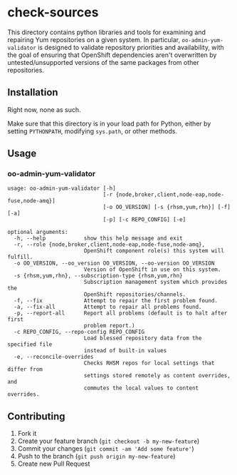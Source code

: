# check-sources

This directory contains python libraries and tools for examining and repairing Yum repositories on a given system. In particular, `oo-admin-yum-validator` is designed to validate repository priorities and availability, with the goal of ensuring that OpenShift dependencies aren't overwritten by untested/unsupported versions of the same packages from other repositories.

## Installation

Right now, none as such.

Make sure that this directory is in your load path for Python, either by setting `PYTHONPATH`, modifying `sys.path`, or other methods.

## Usage

### oo-admin-yum-validator

    usage: oo-admin-yum-validator [-h]
                                  [-r {node,broker,client,node-eap,node-fuse,node-amq}]
                                  [-o OO_VERSION] [-s {rhsm,yum,rhn}] [-f] [-a]
                                  [-p] [-c REPO_CONFIG] [-e]
    
    optional arguments:
      -h, --help            show this help message and exit
      -r, --role {node,broker,client,node-eap,node-fuse,node-amq},
                            OpenShift component role(s) this system will fulfill.
      -o OO_VERSION, --oo_version OO_VERSION, --oo-version OO_VERSION
                            Version of OpenShift in use on this system.
      -s {rhsm,yum,rhn}, --subscription-type {rhsm,yum,rhn}
                            Subscription management system which provides the
                            OpenShift repositories/channels.
      -f, --fix             Attempt to repair the first problem found.
      -a, --fix-all         Attempt to repair all problems found.
      -p, --report-all      Report all problems (default is to halt after first
                            problem report.)
      -c REPO_CONFIG, --repo-config REPO_CONFIG
                            Load blessed repository data from the specified file
                            instead of built-in values
      -e, --reconcile-overrides
                            Checks RHSM repos for local settings that differ from
                            settings stored remotely as content overrides, and
                            commutes the local values to content overrides.

## Contributing

1. Fork it
2. Create your feature branch (`git checkout -b my-new-feature`)
3. Commit your changes (`git commit -am 'Add some feature'`)
4. Push to the branch (`git push origin my-new-feature`)
5. Create new Pull Request
